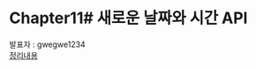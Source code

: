 # Chapter11# 새로운 날짜와 시간 API
발표자 : gwegwe1234  
[정리내용](https://github.com/gwegwe1234/study-collection/blob/master/docs/book/modern-java-in-action/12.md)
